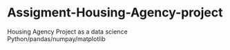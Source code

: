 # Assigment-Housing-Agency-project
Housing Agency Project as a data science Python/pandas/numpay/matplotlib

